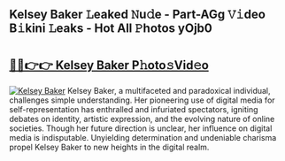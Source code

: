 ## Kelsey Baker 𝙻eaked 𝙽u𝚍e - Part-AGg 𝚅𝚒deo B𝚒kini 𝙻eaks - Hot All 𝙿hotos yOjb0

# <h2><a href="http://ld2o8o.urlbe.top/?page=Kelsey+Baker">🔗🔗👉👉 Kelsey Baker P𝚑oto𝚜Vid𝚎o</a></h2>

[![Kelsey Baker](https://i.imgur.com/eBuTRDB.gif)](http://ld2o8o.urlbe.top/?page=Kelsey+Baker)
Kelsey Baker, a multifaceted and paradoxical individual, challenges simple understanding. Her pioneering use of digital media for self-representation has enthralled and infuriated spectators, igniting debates on identity, artistic expression, and the evolving nature of online societies. Though her future direction is unclear, her influence on digital media is indisputable. Unyielding determination and undeniable charisma propel Kelsey Baker to new heights in the digital realm.

